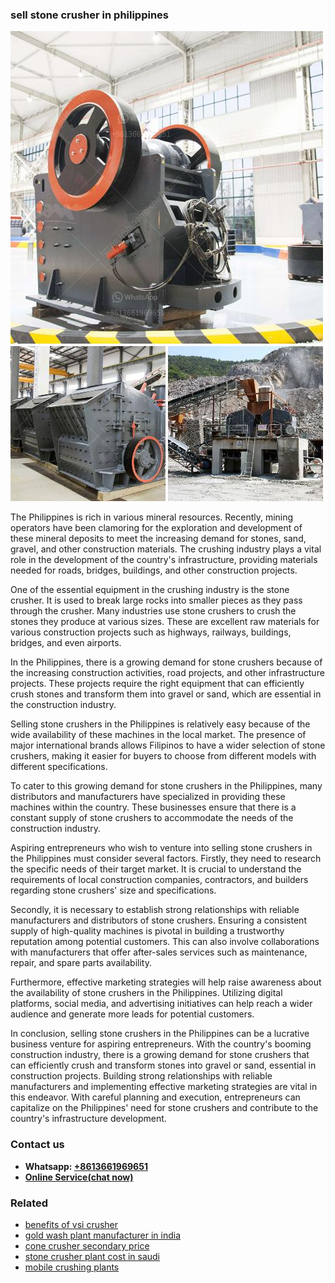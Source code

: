 <h3>sell stone crusher in philippines</h3><img src='1706754163.jpg' alt=''><p>The Philippines is rich in various mineral resources. Recently, mining operators have been clamoring for the exploration and development of these mineral deposits to meet the increasing demand for stones, sand, gravel, and other construction materials. The crushing industry plays a vital role in the development of the country's infrastructure, providing materials needed for roads, bridges, buildings, and other construction projects.</p><p>One of the essential equipment in the crushing industry is the stone crusher. It is used to break large rocks into smaller pieces as they pass through the crusher. Many industries use stone crushers to crush the stones they produce at various sizes. These are excellent raw materials for various construction projects such as highways, railways, buildings, bridges, and even airports.</p><p>In the Philippines, there is a growing demand for stone crushers because of the increasing construction activities, road projects, and other infrastructure projects. These projects require the right equipment that can efficiently crush stones and transform them into gravel or sand, which are essential in the construction industry.</p><p>Selling stone crushers in the Philippines is relatively easy because of the wide availability of these machines in the local market. The presence of major international brands allows Filipinos to have a wider selection of stone crushers, making it easier for buyers to choose from different models with different specifications.</p><p>To cater to this growing demand for stone crushers in the Philippines, many distributors and manufacturers have specialized in providing these machines within the country. These businesses ensure that there is a constant supply of stone crushers to accommodate the needs of the construction industry.</p><p>Aspiring entrepreneurs who wish to venture into selling stone crushers in the Philippines must consider several factors. Firstly, they need to research the specific needs of their target market. It is crucial to understand the requirements of local construction companies, contractors, and builders regarding stone crushers' size and specifications.</p><p>Secondly, it is necessary to establish strong relationships with reliable manufacturers and distributors of stone crushers. Ensuring a consistent supply of high-quality machines is pivotal in building a trustworthy reputation among potential customers. This can also involve collaborations with manufacturers that offer after-sales services such as maintenance, repair, and spare parts availability.</p><p>Furthermore, effective marketing strategies will help raise awareness about the availability of stone crushers in the Philippines. Utilizing digital platforms, social media, and advertising initiatives can help reach a wider audience and generate more leads for potential customers.</p><p>In conclusion, selling stone crushers in the Philippines can be a lucrative business venture for aspiring entrepreneurs. With the country's booming construction industry, there is a growing demand for stone crushers that can efficiently crush and transform stones into gravel or sand, essential in construction projects. Building strong relationships with reliable manufacturers and implementing effective marketing strategies are vital in this endeavor. With careful planning and execution, entrepreneurs can capitalize on the Philippines' need for stone crushers and contribute to the country's infrastructure development.</p><h3>Contact us</h3><ul><li><strong>Whatsapp:&nbsp;<a href="https://wa.me/8613661969651">+8613661969651</a></strong></li><li><a href="https://swt.shibang-china.com/?git&amp;zhl&amp;sell stone crusher in philippines"><strong>Online Service(chat now)</strong></a></li></ul><h3>Related</h3><ul><li><a href='benefits of vsi crusher.md'>benefits of vsi crusher</a></li><li><a href='gold wash plant manufacturer in india.md'>gold wash plant manufacturer in india</a></li><li><a href='cone crusher secondary price.md'>cone crusher secondary price</a></li><li><a href='stone crusher plant cost in saudi.md'>stone crusher plant cost in saudi</a></li><li><a href='mobile crushing plants.md'>mobile crushing plants</a></li></ul>